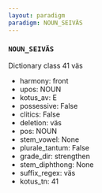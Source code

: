 ```yaml
---
layout: paradigm
paradigm: NOUN_SEIVÄS
---
```

### ` NOUN_SEIVÄS `

Dictionary class 41 väs
* harmony: front
* upos: NOUN
* kotus_av: E
* possessive: False
* clitics: False
* deletion: väs
* pos: NOUN
* stem_vowel: None
* plurale_tantum: False
* grade_dir: strengthen
* stem_diphthong: None
* suffix_regex: väs
* kotus_tn: 41
